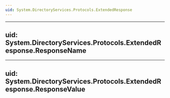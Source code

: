 ```yaml
---
uid: System.DirectoryServices.Protocols.ExtendedResponse
---
```


---
uid: System.DirectoryServices.Protocols.ExtendedResponse.ResponseName
---

---
uid: System.DirectoryServices.Protocols.ExtendedResponse.ResponseValue
---
